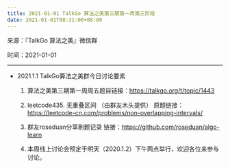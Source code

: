 ```yaml
---
title: 2021-01-01 TalkGo 算法之美第三期第一周第三阶段
date: 2021-01-01T08:31:00+08:00
---
```

来源：『TalkGo 算法之美』微信群

时间：2021-01-01

---

- 2021.1.1
  TalkGo算法之美群今日讨论要素

  1. 算法之美第三期第一周周五题目链接：https://talkgo.org/t/topic/1443

  2. leetcode435. 无重叠区间 （由群友木头提供）
  原题链接：https://leetcode-cn.com/problems/non-overlapping-intervals/
  3. 群友roseduan分享刷题记录
  链接：https://github.com/roseduan/algo-learn
  4. 本周线上讨论会预定于明天（2020.1.2）下午两点举行，欢迎各位来参与讨论。

